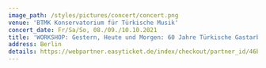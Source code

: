 ```yaml
---
image_path: /styles/pictures/concert/concert.png
venue: 'BTMK Konservatorium für Türkische Musik'
concert_date: Fr/Sa/So, 08./09./10.10.2021
title: 'WORKSHOP: Gestern, Heute und Morgen: 60 Jahre Türkische Gastarbeiter:innen in Deutschland: RECORDING FILM MUSIC'
address: Berlin
details: https://webpartner.easyticket.de/index/checkout/partner_id/46b9d9e87d807f05fcd7adfb8dcb0663/veranstnr/87117
---
```

